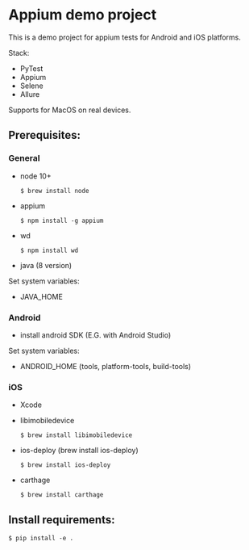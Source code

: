 # Appium demo project

This is a demo project for appium tests for Android and iOS platforms.

Stack:
- PyTest
- Appium
- Selene
- Allure

Supports for MacOS on real devices.

## Prerequisites:
### General
- node 10+ 

      $ brew install node
- appium 

      $ npm install -g appium
- wd 

      $ npm install wd
- java (8 version)

Set system variables:
- JAVA_HOME

### Android
- install android SDK (E.G. with Android Studio)

Set system variables:
- ANDROID_HOME (tools, platform-tools, build-tools)

### iOS
- Xcode
- libimobiledevice

      $ brew install libimobiledevice
- ios-deploy (brew install ios-deploy)

      $ brew install ios-deploy
- carthage

      $ brew install carthage

## Install requirements:

    $ pip install -e .
